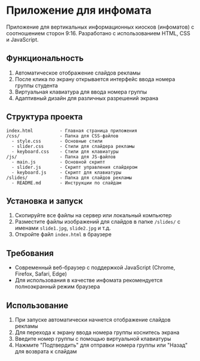 # Приложение для инфомата

Приложение для вертикальных информационных киосков (инфоматов) с соотношением сторон 9:16. Разработано с использованием HTML, CSS и JavaScript.

## Функциональность

1. Автоматическое отображение слайдов рекламы
2. После клика по экрану открывается интерфейс ввода номера группы студента
3. Виртуальная клавиатура для ввода номера группы
4. Адаптивный дизайн для различных разрешений экрана

## Структура проекта

```
index.html          - Главная страница приложения
/css/               - Папка для CSS-файлов
  - style.css       - Основные стили
  - slider.css      - Стили для слайдера рекламы
  - keyboard.css    - Стили для клавиатуры
/js/                - Папка для JS-файлов
  - main.js         - Основной скрипт
  - slider.js       - Скрипт управления слайдером
  - keyboard.js     - Скрипт для клавиатуры
/slides/            - Папка для слайдов рекламы
  - README.md       - Инструкции по слайдам
```

## Установка и запуск

1. Скопируйте все файлы на сервер или локальный компьютер
2. Разместите файлы изображений для слайдов в папке `/slides/` с именами `slide1.jpg`, `slide2.jpg` и т.д.
3. Откройте файл `index.html` в браузере

## Требования

- Современный веб-браузер с поддержкой JavaScript (Chrome, Firefox, Safari, Edge)
- Для использования в качестве инфомата рекомендуется полноэкранный режим браузера

## Использование

1. При запуске автоматически начнется отображение слайдов рекламы
2. Для перехода к экрану ввода номера группы коснитесь экрана
3. Введите номер группы с помощью виртуальной клавиатуры
4. Нажмите "Подтвердить" для отправки номера группы или "Назад" для возврата к слайдам 